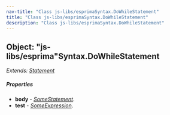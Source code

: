 ```yaml
---
nav-title: "Class js-libs/esprimaSyntax.DoWhileStatement"
title: "Class js-libs/esprimaSyntax.DoWhileStatement"
description: "Class js-libs/esprimaSyntax.DoWhileStatement"
---
```

## Object: "js-libs/esprima"Syntax.DoWhileStatement  
_Extends:_ [_Statement_](../../../js-libs/esprima/Syntax/Statement.md)

##### Properties
 - **body** - [_SomeStatement_](../../../js-libs/esprima/Syntax/SomeStatement.md).
 - **test** - [_SomeExpression_](../../../js-libs/esprima/Syntax/SomeExpression.md).